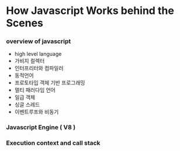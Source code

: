 # How Javascript Works behind the Scenes

### overview of javascript
- high level language
- 가비지 컬렉터
- 인터프리터와 컴파일러
- 동적언어
- 프로토타입 객체 기반 프로그래밍
- 멀티 패러다임 언어
- 일급 객체
- 싱글 스레드
- 이벤트루프와 비동기

### Javascript Engine ( V8 )

### Execution context and call stack